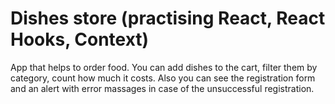 # Dishes store (practising React, React Hooks, Context)

App that helps to order food.
You can add dishes to the cart, filter them by category, count how much it costs.
Also you can see the registration form and an alert with error massages in case of the unsuccessful registration.